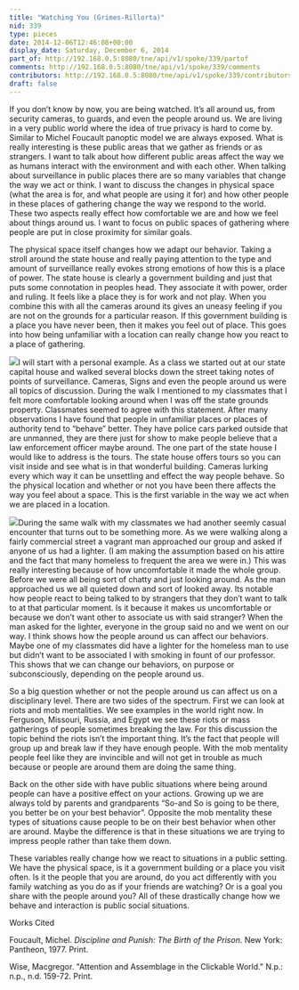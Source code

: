 ```yaml
---
title: "Watching You (Grimes-Rillorta)"
nid: 339
type: pieces
date: 2014-12-06T12:46:08+00:00
display_date: Saturday, December 6, 2014
part_of: http://192.168.0.5:8080/tne/api/v1/spoke/339/partof
comments: http://192.168.0.5:8080/tne/api/v1/spoke/339/comments
contributors: http://192.168.0.5:8080/tne/api/v1/spoke/339/contributors
draft: false
---
```


If you don’t know by now, you are being watched. It’s all around us, from security cameras, to guards, and even the people around us. We are living in a very public world where the idea of true privacy is hard to come by. Similar to Michel Foucault panoptic model we are always exposed. What is really interesting is these public areas that we gather as friends or as strangers. I want to talk about how different public areas affect the way we as humans interact with the environment and with each other. When talking about surveillance in public places there are so many variables that change the way we act or think. I want to discuss the changes in physical space (what the area is for, and what people are using it for) and how other people in these places of gathering change the way we respond to the world. These two aspects really effect how comfortable we are and how we feel about things around us. I want to focus on public spaces of gathering where people are put in close proximity for similar goals.

The physical space itself changes how we adapt our behavior. Taking a stroll around the state house and really paying attention to the type and amount of surveillance really evokes strong emotions of how this is a place of power. The state house is clearly a government building and just that puts some connotation in peoples head. They associate it with power, order and ruling. It feels like a place they is for work and not play. When you combine this with all the cameras around its gives an uneasy feeling if you are not on the grounds for a particular reason. If this government building is a place you have never been, then it makes you feel out of place. This goes into how being unfamiliar with a location can really change how you react to a place of gathering.

![](//localhost/Users/heidiRae/Library/Caches/TemporaryItems/msoclip/0/clip_image001.jpg)<span>I will start with a personal example. As a class we started out at our state capital house and walked several blocks down the street taking notes of points of surveillance. Cameras, Signs and even the people around us were all topics of discussion. During the walk I mentioned to my classmates that I felt more comfortable looking around when I was off the state grounds property. Classmates seemed to agree with this statement. After many observations I have found that people in unfamiliar places or places of authority tend to “behave” better. They have police cars parked outside that are unmanned, they are there just for show to make people believe that a law enforcement officer maybe around. The one part of the state house I would like to address is the tours. The state house offers tours so you can visit inside and see what is in that wonderful building. Cameras lurking every which way it can be unsettling and effect the way people behave. So the physical location and whether or not you have been there affects the way you feel about a space. This is the first variable in the way we act when we are placed in a location.</span>

![](//localhost/Users/heidiRae/Library/Caches/TemporaryItems/msoclip/0/clip_image002.jpg)<span>During the same walk with my classmates we had another seemly casual encounter that turns out to be something more. As we were walking along a fairly commercial street a vagrant man approached our group and asked if anyone of us had a lighter. (I am making the assumption based on his attire and the fact that many homeless to frequent the area we were in.) This was really interesting because of how uncomfortable it made the whole group. Before we were all being sort of chatty and just looking around. As the man approached us we all quieted down and sort of looked away. Its notable how people react to being talked to by strangers that they don’t want to talk to at that particular moment. Is it because it makes us uncomfortable or because we don’t want other to associate us with said stranger? When the man asked for the lighter, everyone in the group said no and we went on our way. I think shows how the people around us can affect our behaviors. Maybe one of my classmates did have a lighter for the homeless man to use but didn’t want to be associated I with smoking in fount of our professor. This shows that we can change our behaviors, on purpose or subconsciously, depending on the people around us.</span>

So a big question whether or not the people around us can affect us on a disciplinary level. There are two sides of the spectrum. First we can look at riots and mob mentalities. We see examples in the world right now. In Ferguson, Missouri, Russia, and Egypt we see these riots or mass gatherings of people sometimes breaking the law. For this discussion the topic behind the riots isn’t the important thing. It’s the fact that people will group up and break law if they have enough people. With the mob mentality people feel like they are invincible and will not get in trouble as much because or people are around them are doing the same thing.

Back on the other side with have public situations where being around people can have a positive effect on your actions. Growing up we are always told by parents and grandparents “So-and So is going to be there, you better be on your best behavior”. Opposite the mob mentality these types of situations cause people to be on their best behavior when other are around. Maybe the difference is that in these situations we are trying to impress people rather than take them down.

These variables really change how we react to situations in a public setting. We have the physical space, is it a government building or a place you visit often. Is it the people that you are around, do you act differently with you family watching as you do as if your friends are watching? Or is a goal you share with the people around you? All of these drastically change how we behave and interaction is public social situations.

Works Cited

Foucault, Michel. *Discipline and Punish: The Birth of the Prison*. New York: Pantheon, 1977. Print.

Wise, Macgregor. "Attention and Assemblage in the Clickable World." N.p.: n.p., n.d. 159-72. Print.
